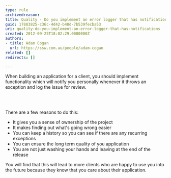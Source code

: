 ```yaml
---
type: rule
archivedreason: 
title: Quality - Do you implement an error logger that has notifications?
guid: 17883825-c36c-4d42-b40d-7b539fecba53
uri: quality-do-you-implement-an-error-logger-that-has-notifications
created: 2012-09-25T18:02:29.0000000Z
authors:
- title: Adam Cogan
  url: https://ssw.com.au/people/adam-cogan
related: []
redirects: []

---
```



<p>​
                    When building an application for a client, you should implement functionality which
                    will notify you personally whenever it throws an exception and log the issue for
                    review.
                </p>
<br><excerpt class='endintro'></excerpt><br>
<p>
                    There are a few reasons to do this&#58;
                </p>
                <ul>
                    <li>It gives you a sense of ownership of the project</li>
                    <li>It makes finding out what's going wrong easier</li>
                    <li>You can keep a history so you can see if there are any recurring exceptions</li>
                    <li>You can ensure the long term quality of you application</li>
                    <li>You are not just washing your hands and leaving at the end of the release</li>
                </ul>
                <p>
                    You will find that this will lead to more clients who are happy to use you into
                    the future because they know that you care about their application.
                </p>


